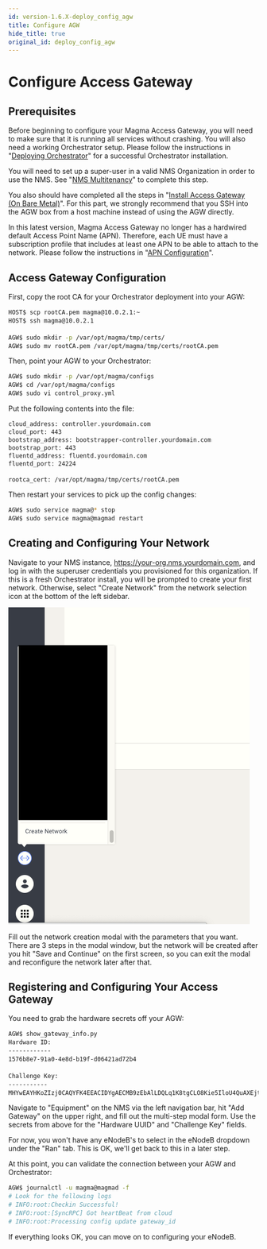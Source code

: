 ```yaml
---
id: version-1.6.X-deploy_config_agw
title: Configure AGW
hide_title: true
original_id: deploy_config_agw
---
```


# Configure Access Gateway

## Prerequisites

Before beginning to configure your Magma Access Gateway, you will need to make
sure that it is running all services without crashing. You will also need a
working Orchestrator setup. Please follow the instructions in
"[Deploying Orchestrator](../orc8r/deploy_intro.md)" for a
successful Orchestrator installation.

You will need to set up a super-user in a valid NMS Organization in order to
use the NMS. See "[NMS Multitenancy](../nms/organizations.md)"
to complete this step.

You also should have completed all the steps in "[Install Access Gateway (On Bare Metal)](deploy_install.md)".
For this part, we strongly recommend that you SSH into the AGW box from a host
machine instead of using the AGW directly.

In this latest version, Magma Access Gateway no longer has a hardwired default Access Point Name (APN). Therefore, each UE must have a subscription profile that includes at least one APN to be able to attach to the network. Please follow the instructions in "[APN Configuration](deploy_config_apn)".

## Access Gateway Configuration

First, copy the root CA for your Orchestrator deployment into your AGW:

```bash
HOST$ scp rootCA.pem magma@10.0.2.1:~
HOST$ ssh magma@10.0.2.1

AGW$ sudo mkdir -p /var/opt/magma/tmp/certs/
AGW$ sudo mv rootCA.pem /var/opt/magma/tmp/certs/rootCA.pem
```

Then, point your AGW to your Orchestrator:

```bash
AGW$ sudo mkdir -p /var/opt/magma/configs
AGW$ cd /var/opt/magma/configs
AGW$ sudo vi control_proxy.yml
```

Put the following contents into the file:

```
cloud_address: controller.yourdomain.com
cloud_port: 443
bootstrap_address: bootstrapper-controller.yourdomain.com
bootstrap_port: 443
fluentd_address: fluentd.yourdomain.com
fluentd_port: 24224

rootca_cert: /var/opt/magma/tmp/certs/rootCA.pem
```

Then restart your services to pick up the config changes:

```bash
AGW$ sudo service magma@* stop
AGW$ sudo service magma@magmad restart
```

## Creating and Configuring Your Network

Navigate to your NMS instance, https://your-org.nms.yourdomain.com, and log in
with the superuser credentials you provisioned for this organization. If this
is a fresh Orchestrator install, you will be prompted to create your first
network. Otherwise, select "Create Network" from the network selection icon
at the bottom of the left sidebar.

![Creating a network](../../../../readmes/assets/nms/createnetwork_12.png)

Fill out the network creation modal with the parameters that you want. There
are 3 steps in the modal window, but the network will be created after you hit
"Save and Continue" on the first screen, so you can exit the modal and
reconfigure the network later after that.

## Registering and Configuring Your Access Gateway

You need to grab the hardware secrets off your AGW:

```bash
AGW$ show_gateway_info.py
Hardware ID:
------------
1576b8e7-91a0-4e8d-b19f-d06421ad72b4

Challenge Key:
-----------
MHYwEAYHKoZIzj0CAQYFK4EEACIDYgAECMB9zEbAlLDQLq1K8tgCLO8Kie5IloU4QuAXEjtR19jt0KTkRzTYcBK1XwA+C6ALVKFWtlxQfrPpwOwLE7GFkZv1i7Lzc6dpqLnufSlvE/Xlq4n5K877tIuNac3U/8un
```

Navigate to "Equipment" on the NMS via the left navigation bar, hit
"Add Gateway" on the upper right, and fill out the multi-step modal form.
Use the secrets from above for the "Hardware UUID" and "Challenge Key" fields.

For now, you won't have any eNodeB's to select in the eNodeB dropdown under the
"Ran" tab. This is OK, we'll get back to this in a later step.

At this point, you can validate the connection between your AGW and
Orchestrator:

```bash
AGW$ journalctl -u magma@magmad -f
# Look for the following logs
# INFO:root:Checkin Successful!
# INFO:root:[SyncRPC] Got heartBeat from cloud
# INFO:root:Processing config update gateway_id
```

If everything looks OK, you can move on to configuring your eNodeB.
